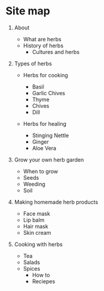 # Site map

1. About
	- What are herbs
	- History of herbs
		- Cultures and herbs

2. Types of herbs
	- Herbs for cooking
		- Basil
		- Garlic Chives
		- Thyme
		- Chives
		- Dill
		
	- Herbs for healing
		- Stinging Nettle
		- Ginger
		- Aloe Vera
		
3. Grow your own herb garden
	- When to grow
	- Seeds
	- Weeding 
	- Soil
		
4.	Making homemade herb products
	- Face mask
	- Lip balm
	- Hair mask
	- Skin cream
		
5. Cooking with herbs
	- Tea
	- Salads
	- Spices
		- How to
		- Reciepes	
	